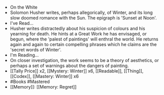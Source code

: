 - On the White
- Solomon Husher writes, perhaps allegorically, of Winter, and its long slow doomed romance with the Sun. The epigraph is 'Sunset at Noon'.
- I've Read...
- Husher writes distractedly about his suspicion of colours and his yearning for death. He hints at a Great Work he has envisaged, or begun, where the 'palest of paintings' will enthral the world. He returns again and again to certain compelling phrases which he claims are the 'secret words of Winter'.
- I'm Reading...
- On closer investigation, the work seems to be a theory of aesthetics, or perhaps a set of warnings about the dangers of painting.
- [[Tally Price]] x2, [[Mystery: Winter]] x6, [[Readable]], [[Thing]], [[Codex]], [[Mastery: Winter]] x6
- #Books #Mastered
- [[Memory]]: [[Memory: Regret]]